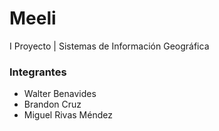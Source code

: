 # Meeli
I Proyecto | Sistemas de Información Geográfica

### Integrantes
- Walter Benavides
- Brandon Cruz
- Miguel Rivas Méndez